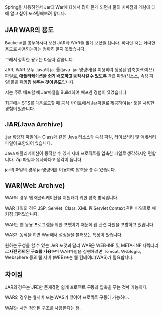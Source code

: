 Spring을 사용하면서 Jar과 War에 대해서 많이 듣게 되면서 둘의 차이점과 개념에 대해 알고 싶어 포스팅해보려 합니다.





## **JAR WAR의 용도**

Backend를 공부하시다 보면 JAR과 WAR을 많이 보셨을 겁니다. 하지만 저는 어떠한 용도로 사용되는지는 정확히 알지 못했습니다.

그래서 정확한 용도는 다음과 같습니다.

JAR, WAR 모두 Java의 jar 툴(java -jar 명령어)을 이용하여 생성된 압축(아카이브) 파일로, **애플리케이션을 쉽게 배포하고 동작시킬 수 있도록** 관련 파일(리소스, 속성 파일)들을 **패키징 해주는 것이 용도**입니다.

저는 주로 배포할 때 Jar파일을 Build 하여 배포한 경험이 있었습니다.

최근에는 STS를 다운로드할 때 공식 사이트에서 Jar파일로 제공하여 jar 툴을 사용한 경험이 있습니다.



## **JAR(Java Archive)**

.jar 확장자 파일에는 Class와 같은 Java 리소스와 속성 파일, 라이브러리 및 액세서리 파일이 포함되어 있습니다.

Java 애플리케이션이 동작할 수 있게 자바 프로젝트를 압축한 파일로 생각하시면 편합니다. Zip 파일과 유사하다고 생각이 듭니다.

jar의 파일의 경우 jar명령어를 이용하여 압축을 풀 수 있습니다.



## **WAR(Web Archive)**

WAR의 경우 웹 애플리케이션을 지원하기 위한 압축 방식입니다. 

WAR 파일의 경우 JSP, Servlet, Class, XML 등 Servlet Context 관련 파일들로 패키징 되어있습니다. 

WAR는 웹 응용 프로그램을 위한 포맷이기 때문에 웹 관련 자원을 포함하고 있습니다.

WAS가 동작을 하면 War에서 설정들을 불러오는 특징이 있습니다.



원하는 구성을 할 수 있는 JAR 포맷과 달리 WAR은 WEB-INF 및 META-INF 디렉터리로**사전 정의된 구조를 사용**하며 WAR파일을 실행하려면 Tomcat, Weblogic, Websphere 등의 웹 서버 (WEB)또는 웹 컨테이너(WAS)가 필요합니다.





## 차이점

JAR의 경우는 JRE만 존재하면 쉽게 프로젝트 구동과 압축을 푸는 것이 가능하다.

WAR의 경우는 웹서버 또는 WAS가 있어야 프로젝트 구동이 가능하다.

WAR는 사전 정의된 구조를 사용한다는 점.